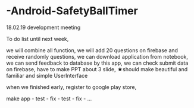 # -Android-SafetyBallTimer

18.02.19 development meeting

To do list until next week,

we will combine all function,
we will add 20 questions on firebase 
and receive randomly questions,
we can download application from notebook,
we can send feedback to database by this app,
we can check submit data on firebase,
have to make PPT about 3 slide,
★should make beautiful and familiar and simple UserInterface

when we finished early,
register to google play store,

make app - test - fix - test - fix - ...
